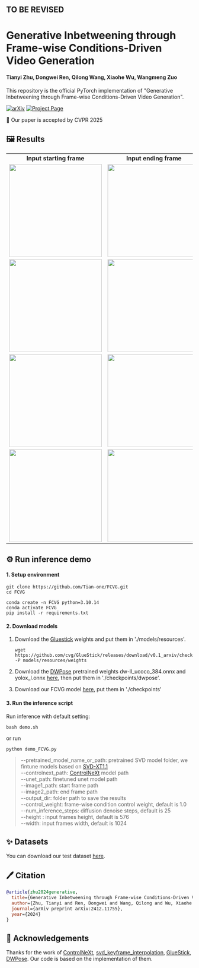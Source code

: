 ## TO BE REVISED

# Generative Inbetweening through Frame-wise Conditions-Driven Video Generation
#### Tianyi Zhu,  Dongwei Ren, Qilong Wang, Xiaohe Wu, Wangmeng Zuo
This repository is the official PyTorch implementation of "Generative Inbetweening through Frame-wise Conditions-Driven Video Generation".

[![arXiv](https://img.shields.io/badge/arXiv-2412.11755-b31b1b.svg)](https://arxiv.org/abs/2412.11755)
[![Project Page](https://img.shields.io/badge/Project-Website-green)](https://fcvg-inbetween.github.io/)

🎉 Our paper is accepted by CVPR 2025

## 🖼️ Results

<table class="center">
    <tr style="font-weight: bolder;text-align:center;">
        <td>Input starting frame</td>
        <td>Input ending frame</td>
        <td>Inbetweening results</td>
    </tr>
  <tr>
  <td>
    <img src=example/real/003/00.png width="250">
  </td>
  <td>
    <img src=example/real/003/24.png width="250">
  </td>
  <td>
    <img src=example/real/003/out.gif width="250">
  </td>
  </tr>
  <tr>
  <td>
    <img src=example/real/002/00.png width="250">
  </td>
  <td>
    <img src=example/real/002/24.png width="250">
  </td>
  <td>
    <img src=example/real/002/out.gif width="250">
  </td>
  </tr>
  <tr>
  <td>
    <img src=example/animation/003/00.jpg width="250">
  </td>
  <td>
    <img src=example/animation/003/24.jpg width="250">
  </td>
  <td>
    <img src=example/animation/003/out.gif width="250">
  </td>
  </tr> 
  <tr>
  <td>
    <img src=example/animation/002/00.png width="250">
  </td>
  <td>
    <img src=example/animation/002/24.png width="250">
  </td>
  <td>
    <img src=example/animation/002/out.gif width="250">
  </td>
  </tr> 
</table>



## ⚙️ Run inference demo
#### 1. Setup environment

```shell
git clone https://github.com/Tian-one/FCVG.git
cd FCVG
```

```
conda create -n FCVG python=3.10.14
conda activate FCVG
pip install -r requirements.txt
```

#### 2. Download models

1. Download the [Gluestick](https://github.com/cvg/GlueStick) weights and put them in './models/resources'.

   ```
   wget https://github.com/cvg/GlueStick/releases/download/v0.1_arxiv/checkpoint_GlueStick_MD.tar -P models/resources/weights
   ```

2. Download the  [DWPose](https://github.com/IDEA-Research/DWPose) pretrained weights dw-ll_ucoco_384.onnx and yolox_l.onnx [here](https://drive.google.com/drive/folders/1Ftv-jR4R8VtnOyy38EVLRa0yLz0-BnUY?usp=sharing), then put them in './checkpoints/dwpose'. 

3. Download our FCVG model [here](https://drive.google.com/drive/folders/1qIvr9WO8qk3NUdztxweTmexfkHt8oRDB?usp=sharing), put them in './checkpoints'

#### 3. Run the inference script

Run inference with default setting:

``` shell
bash demo.sh
```

or run

```
python demo_FCVG.py 
```

>   --pretrained_model_name_or_path: pretrained SVD model folder, we fintune models based on [SVD-XT1.1](https://huggingface.co/stabilityai/stable-video-diffusion-img2vid-xt-1-1)\
>   --controlnext_path:  [ControlNeXt](https://github.com/dvlab-research/ControlNeXt) model path\
>   --unet_path: finetuned unet model path\
>   --image1_path: start frame path\
>   --image2_path: end frame path\
>   --output_dir: folder path to save the results\
>   --control_weight: frame-wise condition control weight, default is 1.0\
>   --num_inference_steps: diffusion denoise steps, default is 25\
>   --height : input frames height, default is 576\
>   --width: input frames width, default is 1024



## ✨ Datasets

You can download our test dataset [here](https://drive.google.com/file/d/1PBPJL1W_VjaK7PwXIx6T4KV3cVD0dT4L/view?usp=drive_link).



## 🖊️ Citation

```bibtex
@article{zhu2024generative,
  title={Generative Inbetweening through Frame-wise Conditions-Driven Video Generation},
  author={Zhu, Tianyi and Ren, Dongwei and Wang, Qilong and Wu, Xiaohe and Zuo, Wangmeng},
  journal={arXiv preprint arXiv:2412.11755},
  year={2024}
}
```



## 💞 Acknowledgements

Thanks for the work of [ControlNeXt](https://github.com/dvlab-research/ControlNeXt), [svd_keyframe_interpolation](https://github.com/jeanne-wang/svd_keyframe_interpolation), [GlueStick](https://github.com/cvg/GlueStick), [DWPose](https://github.com/IDEA-Research/DWPose). Our code is based on the implementation of them.
